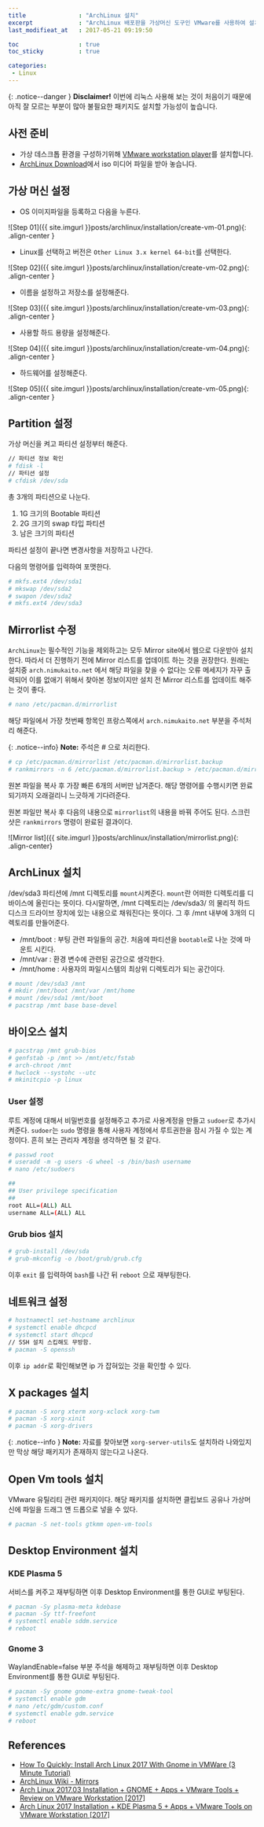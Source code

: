 ```yaml
---
title               : "ArchLinux 설치"
excerpt             : "ArchLinux 배포판을 가상머신 도구인 VMware를 사용하여 설치하는 법에 대해서 알아봅니다."
last_modifieat_at   : 2017-05-21 09:19:50

toc 				: true
toc_sticky			: true

categories:
 - Linux
---
```


{: .notice--danger }
**Disclaimer!** 이번에 리눅스 사용해 보는 것이 처음이기 때문에 아직 잘 모르는 부분이 많아 불필요한 패키지도 설치할 가능성이 높습니다.

## 사전 준비

-	가상 데스크톱 환경을 구성하기위해 [VMware workstation player](http://www.vmware.com/products/player/playerpro-evaluation.html)를 설치합니다.
-	[ArchLinux Download](https://www.archlinux.org/download/)에서 iso 미디어 파일을 받아 놓습니다.

## 가상 머신 설정

-	OS 이미지파일을 등록하고 다음을 누른다.

![Step 01]({{ site.imgurl }}posts/archlinux/installation/create-vm-01.png){: .align-center }

-	Linux를 선택하고 버전은 `Other Linux 3.x kernel 64-bit`를 선택한다.

![Step 02]({{ site.imgurl }}posts/archlinux/installation/create-vm-02.png){: .align-center }

-	이름을 설정하고 저장소를 설정해준다.

![Step 03]({{ site.imgurl }}posts/archlinux/installation/create-vm-03.png){: .align-center }

-	사용할 하드 용량을 설정해준다.

![Step 04]({{ site.imgurl }}posts/archlinux/installation/create-vm-04.png){: .align-center }

-	하드웨어를 설정해준다.

![Step 05]({{ site.imgurl }}posts/archlinux/installation/create-vm-05.png){: .align-center }

## Partition 설정

가상 머신을 켜고 파티션 설정부터 해준다.

```bash
// 파티션 정보 확인
# fdisk -l
// 파티션 설정
# cfdisk /dev/sda
```

총 3개의 파티션으로 나눈다.

1.	1G 크기의 Bootable 파티션
2.	2G 크기의 swap 타입 파티션
3.	남은 크기의 파티션

파티션 설정이 끝나면 변경사항을 저장하고 나간다.

다음의 명령어를 입력하여 포맷한다.

```bash
# mkfs.ext4 /dev/sda1
# mkswap /dev/sda2
# swapon /dev/sda2
# mkfs.ext4 /dev/sda3
```

## Mirrorlist 수정

`ArchLinux`는 필수적인 기능을 제외하고는 모두 Mirror site에서 웹으로 다운받아 설치한다. 따라서 더 진행하기 전에 Mirror 리스트를 업데이트 하는 것을 권장한다. 원래는 설치중 `arch.nimukaito.net` 에서 해당 파일을 찾을 수 없다는 오류 메세지가 자꾸 출력되어 이를 없애기 위해서 찾아본 정보이지만 설치 전 Mirror 리스트를 업데이트 해주는 것이 좋다.

```bash
# nano /etc/pacman.d/mirrorlist
```

해당 파일에서 가장 첫번째 항목인 프랑스쪽에서 `arch.nimukaito.net` 부분을 주석처리 해준다.

{: .notice--info}
**Note:** 주석은 # 으로 처리한다.

```bash
# cp /etc/pacman.d/mirrorlist /etc/pacman.d/mirrorlist.backup
# rankmirrors -n 6 /etc/pacman.d/mirrorlist.backup > /etc/pacman.d/mirrorlist
```

원본 파일을 복사 후 가장 빠른 6개의 서버만 남겨준다. 해당 명령어를 수행시키면 완료되기까지 오래걸리니 느긋하게 기다려준다.

원본 파일만 복사 후 다음의 내용으로 `mirrorlist`의 내용을 바꿔 주어도 된다. 스크린샷은 `rankmirrors` 명령이 완료된 결과이다.

![Mirror list]({{ site.imgurl }}posts/archlinux/installation/mirrorlist.png){: .align-center}

## ArchLinux 설치

/dev/sda3 파티션에 /mnt 디렉토리를 `mount`시켜준다. `mount`란 어떠한 디렉토리를 디바이스에 올린다는 뜻이다. 다시말하면, /mnt 디렉토리는 /dev/sda3/ 의 물리적 하드디스크 드라이브 장치에 있는 내용으로 채워진다는 뜻이다. 그 후 /mnt 내부에 3개의 디렉토리를 만들어준다.

-	/mnt/boot : 부팅 관련 파일들의 공간. 처음에 파티션을 `bootable`로 나눈 것에 마운트 시킨다.
-	/mnt/var  : 환경 변수에 관련된 공간으로 생각한다.
-	/mnt/home : 사용자의 파일시스템의 최상위 디렉토리가 되는 공간이다.

```bash
# mount /dev/sda3 /mnt
# mkdir /mnt/boot /mnt/var /mnt/home
# mount /dev/sda1 /mnt/boot
# pacstrap /mnt base base-devel
```

## 바이오스 설치

```bash
# pacstrap /mnt grub-bios
# genfstab -p /mnt >> /mnt/etc/fstab
# arch-chroot /mnt
# hwclock --systohc --utc
# mkinitcpio -p linux
```

### User 설정

루트 계정에 대해서 비밀번호를 설정해주고 추가로 사용계정을 만들고 `sudoer`로 추가시켜준다. `sudoer`는 `sudo` 명령을 통해 사용자 계정에서 루트권한을 잠시 가질 수 있는 계정이다. 흔히 보는 관리자 계정을 생각하면 될 것 같다.

```bash
# passwd root
# useradd -m -g users -G wheel -s /bin/bash username
# nano /etc/sudoers

##
## User privilege specification
##
root ALL=(ALL) ALL
username ALL=(ALL) ALL
```

### Grub bios 설치

```bash
# grub-install /dev/sda
# grub-mkconfig -o /boot/grub/grub.cfg
```

이후 `exit` 를 입력하여 `bash`를 나간 뒤 `reboot` 으로 재부팅한다.

## 네트워크 설정

```bash
# hostnamectl set-hostname archlinux
# systemctl enable dhcpcd
# systemctl start dhcpcd
// SSH 설치 스킵해도 무방함.
# pacman -S openssh
```

이후 `ip addr`로 확인해보면 ip 가 잡혀있는 것을 확인할 수 있다.

## X packages 설치

```bash
# pacman -S xorg xterm xorg-xclock xorg-twm 
# pacman -S xorg-xinit 
# pacman -S xorg-drivers
```

{: .notice--info }
**Note:** 자료를 찾아보면 `xorg-server-utils`도 설치하라 나와있지만 막상 해당 패키지가 존재하지 않는다고 나온다.

## Open Vm tools 설치

VMware 유틸리티 관련 패키지이다. 해당 패키지를 설치하면 클립보드 공유나 가상머신에 파일을 드래그 앤 드롭으로 넣을 수 있다.

```bash
# pacman -S net-tools gtkmm open-vm-tools
```

## Desktop Environment 설치

### KDE Plasma 5

서비스를 켜주고 재부팅하면 이후 Desktop Environment를 통한 GUI로 부팅된다.

```bash
# pacman -Sy plasma-meta kdebase
# pacman -Sy ttf-freefont
# systemctl enable sddm.service
# reboot
```

### Gnome 3

WaylandEnable=false 부분 주석을 해제하고 재부팅하면 이후 Desktop Environment를 통한 GUI로 부팅된다.

```bash
# pacman -Sy gnome gnome-extra gnome-tweak-tool
# systemctl enable gdm
# nano /etc/gdm/custom.conf
# systemctl enable gdm.service
# reboot
```

## References

-	[How To Quickly: Install Arch Linux 2017 With Gnome in VMWare (3 Minute Tutorial)](https://www.youtube.com/watch?v=m28veKzJcQ4)
-	[ArchLinux Wiki - Mirrors](https://wiki.archlinux.org/index.php/Mirrors#List_by_speed)
-	[Arch Linux 2017.03 Installation + GNOME + Apps + VMware Tools + Review on VMware Workstation [2017]](https://www.youtube.com/watch?v=Nojq2Ihy_3s&t=172s)
-	[Arch Linux 2017 Installation + KDE Plasma 5 + Apps + VMware Tools on VMware Workstation [2017]](https://www.youtube.com/watch?v=L-fNv9QqFfA)